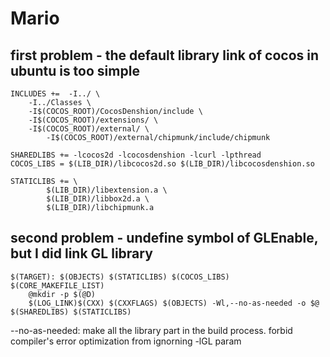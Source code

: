 # Mario

## first problem - the default library link of cocos in ubuntu is too simple
```
INCLUDES +=	 -I../ \
	-I../Classes \
	-I$(COCOS_ROOT)/CocosDenshion/include \
	-I$(COCOS_ROOT)/extensions/ \
	-I$(COCOS_ROOT)/external/ \
        -I$(COCOS_ROOT)/external/chipmunk/include/chipmunk
        
SHAREDLIBS += -lcocos2d -lcocosdenshion -lcurl -lpthread
COCOS_LIBS = $(LIB_DIR)/libcocos2d.so $(LIB_DIR)/libcocosdenshion.so

STATICLIBS += \
        $(LIB_DIR)/libextension.a \
        $(LIB_DIR)/libbox2d.a \
        $(LIB_DIR)/libchipmunk.a
```
## second problem - undefine symbol of GLEnable, but I did link GL library
```
$(TARGET): $(OBJECTS) $(STATICLIBS) $(COCOS_LIBS) $(CORE_MAKEFILE_LIST)
	@mkdir -p $(@D)
	$(LOG_LINK)$(CXX) $(CXXFLAGS) $(OBJECTS) -Wl,--no-as-needed -o $@ $(SHAREDLIBS) $(STATICLIBS)
```
--no-as-needed: make all the library part in the build process. forbid compiler's error optimization from ignorning -lGL param
